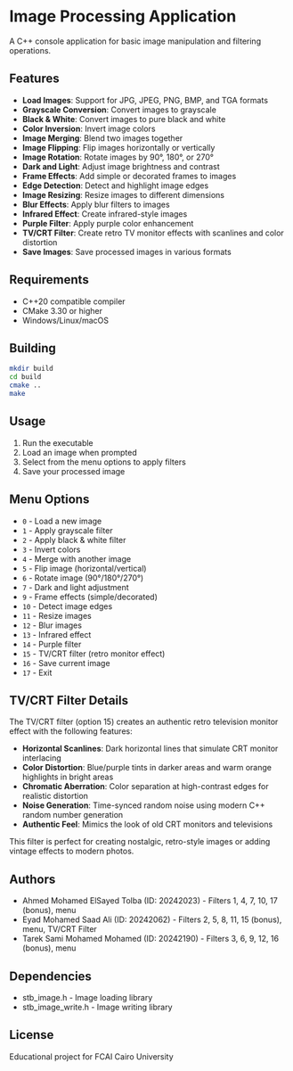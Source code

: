 # Image Processing Application

A C++ console application for basic image manipulation and filtering operations.

## Features

- **Load Images**: Support for JPG, JPEG, PNG, BMP, and TGA formats
- **Grayscale Conversion**: Convert images to grayscale
- **Black & White**: Convert images to pure black and white
- **Color Inversion**: Invert image colors
- **Image Merging**: Blend two images together
- **Image Flipping**: Flip images horizontally or vertically
- **Image Rotation**: Rotate images by 90°, 180°, or 270°
- **Dark and Light**: Adjust image brightness and contrast
- **Frame Effects**: Add simple or decorated frames to images
- **Edge Detection**: Detect and highlight image edges
- **Image Resizing**: Resize images to different dimensions
- **Blur Effects**: Apply blur filters to images
- **Infrared Effect**: Create infrared-style images
- **Purple Filter**: Apply purple color enhancement
- **TV/CRT Filter**: Create retro TV monitor effects with scanlines and color distortion
- **Save Images**: Save processed images in various formats

## Requirements

- C++20 compatible compiler
- CMake 3.30 or higher
- Windows/Linux/macOS

## Building

```bash
mkdir build
cd build
cmake ..
make
```

## Usage

1. Run the executable
2. Load an image when prompted
3. Select from the menu options to apply filters
4. Save your processed image

## Menu Options

- `0` - Load a new image
- `1` - Apply grayscale filter
- `2` - Apply black & white filter
- `3` - Invert colors
- `4` - Merge with another image
- `5` - Flip image (horizontal/vertical)
- `6` - Rotate image (90°/180°/270°)
- `7` - Dark and light adjustment
- `9` - Frame effects (simple/decorated)
- `10` - Detect image edges
- `11` - Resize images
- `12` - Blur images
- `13` - Infrared effect
- `14` - Purple filter
- `15` - TV/CRT filter (retro monitor effect)
- `16` - Save current image
- `17` - Exit

## TV/CRT Filter Details

The TV/CRT filter (option 15) creates an authentic retro television monitor effect with the following features:

- **Horizontal Scanlines**: Dark horizontal lines that simulate CRT monitor interlacing
- **Color Distortion**: Blue/purple tints in darker areas and warm orange highlights in bright areas
- **Chromatic Aberration**: Color separation at high-contrast edges for realistic distortion
- **Noise Generation**: Time-synced random noise using modern C++ random number generation
- **Authentic Feel**: Mimics the look of old CRT monitors and televisions

This filter is perfect for creating nostalgic, retro-style images or adding vintage effects to modern photos.

## Authors

- Ahmed Mohamed ElSayed Tolba (ID: 20242023) - Filters 1, 4, 7, 10, 17 (bonus), menu
- Eyad Mohamed Saad Ali (ID: 20242062) - Filters 2, 5, 8, 11, 15 (bonus), menu, TV/CRT Filter
- Tarek Sami Mohamed Mohamed (ID: 20242190) - Filters 3, 6, 9, 12, 16 (bonus), menu

## Dependencies

- stb_image.h - Image loading library
- stb_image_write.h - Image writing library

## License

Educational project for FCAI Cairo University
